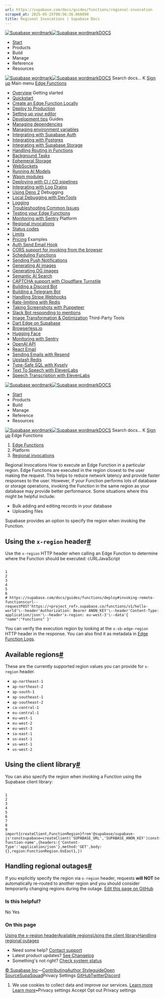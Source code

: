 ```yaml
---
url: https://supabase.com/docs/guides/functions/regional-invocation
scraped_at: 2025-05-25T08:56:36.066890
title: Regional Invocations | Supabase Docs
---
```


[![Supabase wordmark](https://supabase.com/docs/_next/image?url=%2Fdocs%2Fsupabase-dark.svg&w=256&q=75)![Supabase wordmark](https://supabase.com/docs/_next/image?url=%2Fdocs%2Fsupabase-light.svg&w=256&q=75)DOCS](https://supabase.com/docs)
  * [Start](https://supabase.com/docs/guides/getting-started)
  * Products 
  * Build 
  * Manage 
  * Reference 
  * Resources 


[![Supabase wordmark](https://supabase.com/docs/_next/image?url=%2Fdocs%2Fsupabase-dark.svg&w=256&q=75)![Supabase wordmark](https://supabase.com/docs/_next/image?url=%2Fdocs%2Fsupabase-light.svg&w=256&q=75)DOCS](https://supabase.com/docs)
Search docs...
K
[Sign up](https://supabase.com/dashboard)
Main menu
[Edge Functions](https://supabase.com/docs/guides/functions)
  * [Overview](https://supabase.com/docs/guides/functions)
Getting started
  * [Quickstart](https://supabase.com/docs/guides/functions/quickstart)
  * [Create an Edge Function Locally](https://supabase.com/docs/guides/functions/local-quickstart)
  * [Deploy to Production](https://supabase.com/docs/guides/functions/deploy)
  * [Setting up your editor](https://supabase.com/docs/guides/functions/local-development)
  * [Development tips](https://supabase.com/docs/guides/functions/development-tips)
Guides
  * [Managing dependencies](https://supabase.com/docs/guides/functions/dependencies)
  * [Managing environment variables](https://supabase.com/docs/guides/functions/secrets)
  * [Integrating with Supabase Auth](https://supabase.com/docs/guides/functions/auth)
  * [Integrating with Postgres](https://supabase.com/docs/guides/functions/connect-to-postgres)
  * [Integrating with Supabase Storage](https://supabase.com/docs/guides/functions/storage-caching)
  * [Handling Routing in Functions](https://supabase.com/docs/guides/functions/routing)
  * [Background Tasks](https://supabase.com/docs/guides/functions/background-tasks)
  * [Ephemeral Storage](https://supabase.com/docs/guides/functions/ephemeral-storage)
  * [WebSockets](https://supabase.com/docs/guides/functions/websockets)
  * [Running AI Models](https://supabase.com/docs/guides/functions/ai-models)
  * [Wasm modules](https://supabase.com/docs/guides/functions/wasm)
  * [Deploying with CI / CD pipelines](https://supabase.com/docs/guides/functions/cicd-workflow)
  * [Integrating with Log Drains](https://supabase.com/docs/guides/platform/log-drains)
  * [Using Deno 2](https://supabase.com/docs/guides/functions/deno2)
Debugging
  * [Local Debugging with DevTools](https://supabase.com/docs/guides/functions/debugging-tools)
  * [Logging](https://supabase.com/docs/guides/functions/logging)
  * [Troubleshooting Common Issues](https://supabase.com/docs/guides/functions/troubleshooting)
  * [Testing your Edge Functions](https://supabase.com/docs/guides/functions/unit-test)
  * [Monitoring with Sentry](https://supabase.com/docs/guides/functions/examples/sentry-monitoring)
Platform
  * [Regional invocations](https://supabase.com/docs/guides/functions/regional-invocation)
  * [Status codes](https://supabase.com/docs/guides/functions/status-codes)
  * [Limits](https://supabase.com/docs/guides/functions/limits)
  * [Pricing](https://supabase.com/docs/guides/functions/pricing)
Examples
  * [Auth Send Email Hook](https://supabase.com/docs/guides/functions/examples/auth-send-email-hook-react-email-resend)
  * [CORS support for invoking from the browser](https://supabase.com/docs/guides/functions/cors)
  * [Scheduling Functions](https://supabase.com/docs/guides/functions/schedule-functions)
  * [Sending Push Notifications](https://supabase.com/docs/guides/functions/examples/push-notifications)
  * [Generating AI images](https://supabase.com/docs/guides/functions/examples/amazon-bedrock-image-generator)
  * [Generating OG images ](https://supabase.com/docs/guides/functions/examples/og-image)
  * [Semantic AI Search](https://supabase.com/docs/guides/functions/examples/semantic-search)
  * [CAPTCHA support with Cloudflare Turnstile](https://supabase.com/docs/guides/functions/examples/cloudflare-turnstile)
  * [Building a Discord Bot](https://supabase.com/docs/guides/functions/examples/discord-bot)
  * [Building a Telegram Bot](https://supabase.com/docs/guides/functions/examples/telegram-bot)
  * [Handling Stripe Webhooks ](https://supabase.com/docs/guides/functions/examples/stripe-webhooks)
  * [Rate-limiting with Redis](https://supabase.com/docs/guides/functions/examples/rate-limiting)
  * [Taking Screenshots with Puppeteer](https://supabase.com/docs/guides/functions/examples/screenshots)
  * [Slack Bot responding to mentions](https://supabase.com/docs/guides/functions/examples/slack-bot-mention)
  * [Image Transformation & Optimization](https://supabase.com/docs/guides/functions/examples/image-manipulation)
Third-Party Tools
  * [Dart Edge on Supabase](https://supabase.com/docs/guides/functions/dart-edge)
  * [Browserless.io](https://supabase.com/docs/guides/functions/examples/screenshots)
  * [Hugging Face](https://supabase.com/docs/guides/ai/examples/huggingface-image-captioning)
  * [Monitoring with Sentry](https://supabase.com/docs/guides/functions/examples/sentry-monitoring)
  * [OpenAI API](https://supabase.com/docs/guides/ai/examples/openai)
  * [React Email](https://supabase.com/docs/guides/functions/examples/auth-send-email-hook-react-email-resend)
  * [Sending Emails with Resend](https://supabase.com/docs/guides/functions/examples/send-emails)
  * [Upstash Redis](https://supabase.com/docs/guides/functions/examples/upstash-redis)
  * [Type-Safe SQL with Kysely](https://supabase.com/docs/guides/functions/kysely-postgres)
  * [Text To Speech with ElevenLabs](https://supabase.com/docs/guides/functions/examples/elevenlabs-generate-speech-stream)
  * [Speech Transcription with ElevenLabs](https://supabase.com/docs/guides/functions/examples/elevenlabs-transcribe-speech)


[![Supabase wordmark](https://supabase.com/docs/_next/image?url=%2Fdocs%2Fsupabase-dark.svg&w=256&q=75)![Supabase wordmark](https://supabase.com/docs/_next/image?url=%2Fdocs%2Fsupabase-light.svg&w=256&q=75)DOCS](https://supabase.com/docs)
  * [Start](https://supabase.com/docs/guides/getting-started)
  * Products 
  * Build 
  * Manage 
  * Reference 
  * Resources 


[![Supabase wordmark](https://supabase.com/docs/_next/image?url=%2Fdocs%2Fsupabase-dark.svg&w=256&q=75)![Supabase wordmark](https://supabase.com/docs/_next/image?url=%2Fdocs%2Fsupabase-light.svg&w=256&q=75)DOCS](https://supabase.com/docs)
Search docs...
K
[Sign up](https://supabase.com/dashboard)
Edge Functions
  1. [Edge Functions](https://supabase.com/docs/guides/functions)
  2. Platform
  3. [Regional invocations](https://supabase.com/docs/guides/functions/regional-invocation)


Regional Invocations
How to execute an Edge Function in a particular region.
Edge Functions are executed in the region closest to the user making the request. This helps to reduce network latency and provide faster responses to the user.
However, if your Function performs lots of database or storage operations, invoking the Function in the same region as your database may provide better performance. Some situations where this might be helpful include:
  * Bulk adding and editing records in your database
  * Uploading files


Supabase provides an option to specify the region when invoking the Function.
## Using the `x-region` header[#](https://supabase.com/docs/guides/functions/regional-invocation#using-the-x-region-header)
Use the `x-region` HTTP header when calling an Edge Function to determine where the Function should be executed:
cURLJavaScript
```

1
2
3
4
5
6
# https://supabase.com/docs/guides/functions/deploy#invoking-remote-functionscurl--requestPOST'https://<project_ref>.supabase.co/functions/v1/hello-world'\--header'Authorization: Bearer ANON_KEY'\--header'Content-Type: application/json'\--header'x-region: eu-west-3'\--data'{ "name":"Functions" }'

```

You can verify the execution region by looking at the `x-sb-edge-region` HTTP header in the response. You can also find it as metadata in [Edge Function Logs](https://supabase.com/docs/guides/functions/logging).
## Available regions[#](https://supabase.com/docs/guides/functions/regional-invocation#available-regions)
These are the currently supported region values you can provide for `x-region` header.
  * `ap-northeast-1`
  * `ap-northeast-2`
  * `ap-south-1`
  * `ap-southeast-1`
  * `ap-southeast-2`
  * `ca-central-1`
  * `eu-central-1`
  * `eu-west-1`
  * `eu-west-2`
  * `eu-west-3`
  * `sa-east-1`
  * `us-east-1`
  * `us-west-1`
  * `us-west-2`


## Using the client library[#](https://supabase.com/docs/guides/functions/regional-invocation#using-the-client-library)
You can also specify the region when invoking a Function using the Supabase client library:
```

1
2
3
4
5
6
7
8
9
import{createClient,FunctionRegion}from'@supabase/supabase-js'constsupabase=createClient('SUPABASE_URL','SUPABASE_ANON_KEY')const{data:ret,error}=awaitsupabase.functions.invoke('my-function-name',{headers:{'Content-Type':'application/json'},method:'GET',body:{},region:FunctionRegion.UsEast1,})

```

## Handling regional outages[#](https://supabase.com/docs/guides/functions/regional-invocation#handling-regional-outages)
If you explicitly specify the region via `x-region` header, requests **will NOT** be automatically re-routed to another region and you should consider temporarily changing regions during the outage.
[Edit this page on GitHub ](https://github.com/supabase/supabase/blob/master/apps/docs/content/guides/functions/regional-invocation.mdx)
### Is this helpful?
No Yes
### On this page
[Using the x-region header](https://supabase.com/docs/guides/functions/regional-invocation#using-the-x-region-header)[Available regions](https://supabase.com/docs/guides/functions/regional-invocation#available-regions)[Using the client library](https://supabase.com/docs/guides/functions/regional-invocation#using-the-client-library)[Handling regional outages](https://supabase.com/docs/guides/functions/regional-invocation#handling-regional-outages)
  * Need some help?
[Contact support](https://supabase.com/support)
  * Latest product updates?
[See Changelog](https://supabase.com/changelog)
  * Something's not right?
[Check system status](https://status.supabase.com/)


[© Supabase Inc](https://supabase.com/)—[Contributing](https://github.com/supabase/supabase/blob/master/apps/docs/DEVELOPERS.md)[Author Styleguide](https://github.com/supabase/supabase/blob/master/apps/docs/CONTRIBUTING.md)[Open Source](https://supabase.com/open-source)[SupaSquad](https://supabase.com/supasquad)Privacy Settings
[GitHub](https://github.com/supabase/supabase)[Twitter](https://twitter.com/supabase)[Discord](https://discord.supabase.com/)
  1. We use cookies to collect data and improve our services. [Learn more](https://supabase.com/privacy#8-cookies-and-similar-technologies-used-on-our-european-services)
[Learn more](https://supabase.com/privacy#8-cookies-and-similar-technologies-used-on-our-european-services)•Privacy settings
Accept Opt out Privacy settings




